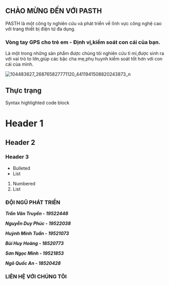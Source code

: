 ## CHÀO MỪNG ĐẾN VỚI PASTH

PASTH là một công ty nghiên cứu và phát triển về lĩnh vực công nghệ cao với trang thiết bị điện tử đa dụng.

### Vòng tay GPS cho trẻ em - Định vị,kiểm soát con cái của bạn.

Là một trong những sản phẩm được chúng tôi nghiên cứu tỉ mỉ,được sinh ra với vai trò to lớn,giúp các bậc cha mẹ,phụ huynh kiểm soát tốt hơn với con cái của mình.

![104483627_268765827771120_4411941508820243873_n](https://user-images.githubusercontent.com/67546866/85950069-a8fa0280-b984-11ea-84b3-492fbae72cd5.png)


## Thực trạng
Syntax highlighted code block

# Header 1
## Header 2
### Header 3

- Bulleted
- List

1. Numbered
2. List





### ĐỘI NGŨ PHÁT TRIỂN

 **_Trần Văn Truyền - 19522448_**    
 
 **_Nguyễn Duy Phúc - 19522038_**

 **_Huỳnh Minh Tuấn - 19521073_**

 **_Bùi Huy Hoàng - 18520773_**

 **_Sơn Ngọc Minh - 19521853_**

 **_Ngô Quốc An - 18520428_**




### LIÊN HỆ VỚI CHÚNG TÔI


